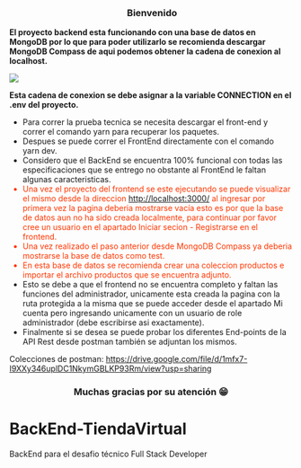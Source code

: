 <p>&nbsp;</p>
<h3 style="text-align: center;">&nbsp;Bienvenido</h3>
<p><strong>El proyecto backend esta funcionando con una base de datos en MongoDB por lo que para poder utilizarlo se recomienda descargar MongoDB Compass de aqui podemos obtener la cadena de conexion al localhost.</strong></p>
<p><img src="https://res.cloudinary.com/latamarket/image/upload/v1627735113/conexion_yyq4om.png" /></p>
<p><strong>Esta cadena de conexion se debe asignar a la variable CONNECTION en el .env del proyecto.</strong></p>
<p></p>
<ul>
<li>Para correr la prueba tecnica se necesita descargar el front-end y correr el comando yarn para recuperar los paquetes.</li>
<li>Despues se puede correr el FrontEnd directamente con el comando yarn dev.</li>
<li>Considero que el BackEnd se encuentra 100% funcional con todas las especificaciones que se entrego no obstante al FrontEnd le faltan algunas caracteristicas.</li>
<li style="color: #FF3600;">Una vez el proyecto del frontend se este ejecutando se puede visualizar el mismo desde la direccion&nbsp;<a href="http://localhost:3000/">http://localhost:3000/</a>&nbsp;al ingresar por primera vez la pagina deberia mostrarse vac&iacute;a esto es por que la base de datos aun no ha sido creada localmente, para continuar por favor cree un usuario en el apartado Iniciar secion - Registrarse en el frontend.</li>
<li style="color: #FF3600;">Una vez realizado el paso anterior desde MongoDB Compass ya deberia mostrarse la base de datos como test.</li>
<li style="color: #FF3600;">En esta base de datos se recomienda crear una coleccion productos e importar el archivo productos que se encuentra adjunto.</li>
<li>Esto se debe a que el frontend no se encuentra completo y faltan las funciones del administrador, unicamente esta creada la pagina con la ruta protegida a la misma que se puede acceder desde el apartado Mi cuenta pero ingresando unicamente con un usuario de role administrador (debe escribirse asi exactamente).</li>
<li>Finalmente si se desea se puede probar los diferentes End-points de la API Rest desde postman tambi&eacute;n se adjuntan los mismos.</li>
</ul>
<p>Colecciones de postman:&nbsp;<a href="https://drive.google.com/file/d/1mfx7-I9XXy346uplDC1NkymGBLKP93Rm/view?usp=sharing">https://drive.google.com/file/d/1mfx7-I9XXy346uplDC1NkymGBLKP93Rm/view?usp=sharing</a></p>
<h3 style="text-align: center;">Muchas gracias por su atenci&oacute;n 😁</h3>
<p><!-- Este comentario es visible solo en el editor fuente --></p>
<p></p>

# BackEnd-TiendaVirtual
BackEnd para el desafio técnico Full Stack Developer
